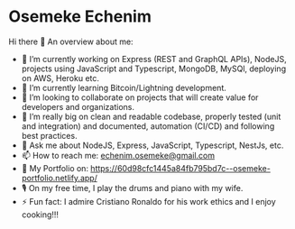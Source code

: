 # Osemeke Echenim
Hi there 👋
An overview about me:

-	🔭 I’m currently working on Express (REST and GraphQL APIs), NodeJS, projects using JavaScript and Typescript, MongoDB, MySQl, deploying on AWS, Heroku etc.
-	🌱 I’m currently learning Bitcoin/Lightning development.
-	👯 I’m looking to collaborate on projects that will create value for developers and organizations.
-	🎯 I’m really big on clean and readable codebase, properly tested (unit and integration) and documented, automation (CI/CD) and following best practices.
-	💬 Ask me about NodeJS, Express, JavaScript, Typescript, NestJs, etc.
-	📫 How to reach me: echenim.osemeke@gmail.com
-	📠 My Portfolio on: https://60d98cfc1445a84fb795bd7c--osemeke-portfolio.netlify.app/
-	🎙 On my free time, I play the drums and piano with my wife.
-	⚡ Fun fact: I admire Cristiano Ronaldo for his work ethics and I enjoy cooking!!!
